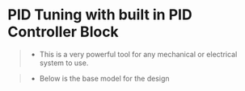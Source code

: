 # PID Tuning with built in PID Controller Block 

> * This is a very powerful tool for any mechanical or electrical system to use. 

> * Below is the base model for the design 
